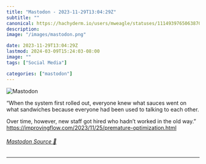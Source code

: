 ```yaml
---
title: "Mastodon - 2023-11-29T13:04:29Z"
subtitle: ""
canonical: https://hachyderm.io/users/mweagle/statuses/111493976506387009
description:
image: "/images/mastodon.png"

date: 2023-11-29T13:04:29Z
lastmod: 2024-03-09T15:24:03-08:00
image: ""
tags: ["Social Media"]

categories: ["mastodon"]
---
```

![Mastodon](/images/mastodon.png)

<p>“When the system first rolled out, everyone knew what sauces went on what sandwiches because everyone had been used to talking to each other.</p><p>Over time, however, new staff got hired who hadn’t worked in the old way.”<br /><a href="https://improvingflow.com/2023/11/25/premature-optimization.html" target="_blank" rel="nofollow noopener noreferrer" translate="no"><span class="invisible">https://</span><span class="ellipsis">improvingflow.com/2023/11/25/p</span><span class="invisible">remature-optimization.html</span></a></p>


###### [Mastodon Source 🐘](https://hachyderm.io/@mweagle/111493976506387009)

___
